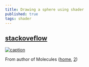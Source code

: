 ```yaml
---
title: Drawing a sphere using shader
published: true
tags: shader
---
```

## [stackoveflow](https://stackoverflow.com/a/10506172/51386)
[![caption](https://i.stack.imgur.com/wy5we.jpg)]()

From author of Molecules ([home](http://www.sunsetlakesoftware.com/2011/05/08/enhancing-molecules-using-opengl-es-20), [2](http://www.sunsetlakesoftware.com/molecules))
